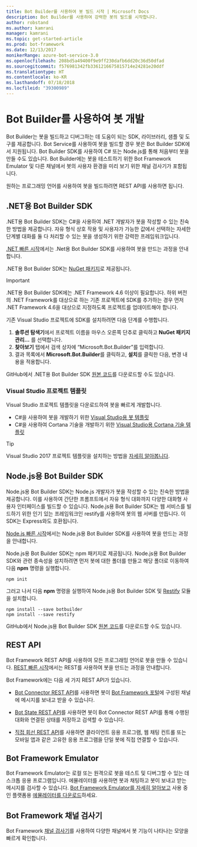 ```yaml
---
title: Bot Builder를 사용하여 봇 빌드 시작 | Microsoft Docs
description: Bot Builder를 사용하여 강력한 봇의 빌드를 시작합니다.
author: robstand
ms.author: kamrani
manager: kamrani
ms.topic: get-started-article
ms.prod: bot-framework
ms.date: 12/13/2017
monikerRange: azure-bot-service-3.0
ms.openlocfilehash: 208bd5a49400f9e9ff230dafb6dd20c36d50dfad
ms.sourcegitcommit: f576981342fb3361216675815714e24281e20ddf
ms.translationtype: HT
ms.contentlocale: ko-KR
ms.lasthandoff: 07/18/2018
ms.locfileid: "39300989"
---
```

# <a name="develop-bots-with-bot-builder"></a>Bot Builder를 사용하여 봇 개발
Bot Builder는 봇을 빌드하고 디버그하는 데 도움이 되는 SDK, 라이브러리, 샘플 및 도구를 제공합니다. Bot Service를 사용하여 봇을 빌드할 경우 봇은 Bot Builder SDK에서 지원됩니다. Bot Builder SDK를 사용하여 C# 또는 Node.js를 통해 처음부터 봇을 만들 수도 있습니다. Bot Builder에는 봇을 테스트하기 위한 Bot Framework Emulator 및 다른 채널에서 봇의 사용자 환경을 미리 보기 위한 채널 검사기가 포함됩니다.

원하는 프로그래밍 언어를 사용하여 봇을 빌드하려면 REST API를 사용하면 됩니다.

## <a name="bot-builder-sdk-for-net"></a>.NET용 Bot Builder SDK
.NET용 Bot Builder SDK는 C#을 사용하여 .NET 개발자가 봇을 작성할 수 있는 친숙한 방법을 제공합니다. 자유 형식 상호 작용 및 사용자가 가능한 값에서 선택하는 자세한 단계별 대화를 둘 다 처리할 수 있는 봇을 생성하기 위한 강력한 프레임워크입니다. 

[.NET 빠른 시작](~/dotnet/bot-builder-dotnet-quickstart.md)에서는 .Net용 Bot Builder SDK를 사용하여 봇을 만드는 과정을 안내합니다.

.NET용 Bot Builder SDK는 [NuGet 패키지](https://www.nuget.org/packages/Microsoft.Bot.Builder/)로 제공됩니다.

> [!IMPORTANT]
> .NET용 Bot Builder SDK에는 .NET Framework 4.6 이상이 필요합니다. 하위 버전의 .NET Framework를 대상으로 하는 기존 프로젝트에 SDK를 추가하는 경우 먼저 .NET Framework 4.6을 대상으로 지정하도록 프로젝트를 업데이트해야 합니다.

기존 Visual Studio 프로젝트에 SDK를 설치하려면 다음 단계를 수행합니다.

1. **솔루션 탐색기**에서 프로젝트 이름을 마우스 오른쪽 단추로 클릭하고 **NuGet 패키지 관리...** 를 선택합니다.
2. **찾아보기** 탭에서 검색 상자에 “Microsoft.Bot.Builder”를 입력합니다.
3. 결과 목록에서 **Microsoft.Bot.Builder**를 클릭하고, **설치**를 클릭한 다음, 변경 내용을 적용합니다.

GitHub에서 .NET용 Bot Builder SDK [원본 코드](https://github.com/Microsoft/BotBuilder/tree/master/CSharp)를 다운로드할 수도 있습니다.

### <a name="visual-studio-project-templates"></a>Visual Studio 프로젝트 템플릿
Visual Studio 프로젝트 템플릿을 다운로드하여 봇을 빠르게 개발합니다.

* C#을 사용하여 봇을 개발하기 위한 [Visual Studio용 봇 템플릿][bot-template]
* C#을 사용하여 Cortana 기술을 개발하기 위한 [Visual Studio용 Cortana 기술 템플릿][cortana-template]

> [!TIP]
> Visual Studio 2017 프로젝트 템플릿을 설치하는 방법을 <a href="/visualstudio/ide/how-to-locate-and-organize-project-and-item-templates" target="_blank">자세히 알아봅니다</a>.

## <a name="bot-builder-sdk-for-nodejs"></a>Node.js용 Bot Builder SDK
Node.js용 Bot Builder SDK는 Node.js 개발자가 봇을 작성할 수 있는 친숙한 방법을 제공합니다. 이를 사용하여 간단한 프롬프트에서 자유 형식 대화까지 다양한 대화형 사용자 인터페이스를 빌드할 수 있습니다. Node.js용 Bot Builder SDK는 웹 서비스를 빌드하기 위한 인기 있는 프레임워크인 restify를 사용하여 봇의 웹 서버를 만듭니다. 이 SDK는 Express와도 호환됩니다. 

[Node.js 빠른 시작](~/nodejs/bot-builder-nodejs-quickstart.md)에서는 Node.js용 Bot Builder SDK를 사용하여 봇을 만드는 과정을 안내합니다. 

Node.js용 Bot Builder SDK는 npm 패키지로 제공됩니다. Node.js용 Bot Builder SDK와 관련 종속성을 설치하려면 먼저 봇에 대한 폴더를 만들고 해당 폴더로 이동하여 다음 **npm** 명령을 실행합니다.

```nodejs
npm init
```

그러고 나서 다음 **npm** 명령을 실행하여 Node.js용 Bot Builder SDK 및 <a href="http://restify.com/" target="_blank">Restify</a> 모듈을 설치합니다.

```nodejs
npm install --save botbuilder
npm install --save restify
```

GitHub에서 Node.js용 Bot Builder SDK [원본 코드](https://github.com/Microsoft/BotBuilder/tree/master/Node)를 다운로드할 수도 있습니다.

## <a name="rest-api"></a>REST API

Bot Framework REST API를 사용하여 모든 프로그래밍 언어로 봇을 만들 수 있습니다. [REST 빠른 시작](rest-api/bot-framework-rest-connector-quickstart.md)에서는 REST를 사용하여 봇을 만드는 과정을 안내합니다.

Bot Framework에는 다음 세 가지 REST API가 있습니다.

 - [Bot Connector REST API][connectorAPI]를 사용하면 봇이 [Bot Framework 포털](https://dev.botframework.com/)에 구성된 채널에 메시지를 보내고 받을 수 있습니다. 

- [Bot State REST API][stateAPI]를 사용하면 봇이 Bot Connector REST API를 통해 수행된 대화와 연결된 상태를 저장하고 검색할 수 있습니다.

- [직접 회선 REST API][directLineAPI]를 사용하면 클라이언트 응용 프로그램, 웹 채팅 컨트롤 또는 모바일 앱과 같은 고유한 응용 프로그램을 단일 봇에 직접 연결할 수 있습니다.

## <a name="bot-framework-emulator"></a>Bot Framework Emulator
Bot Framework Emulator는 로컬 또는 원격으로 봇을 테스트 및 디버그할 수 있는 데스크톱 응용 프로그램입니다. 에뮬레이터를 사용하면 봇과 채팅하고 봇이 보내고 받는 메시지를 검사할 수 있습니다. [Bot Framework Emulator를 자세히 알아보고](~/bot-service-debug-emulator.md) 사용 중인 플랫폼용 [에뮬레이터를 다운로드](http://emulator.botframework.com)하세요.

## <a name="bot-framework-channel-inspector"></a>Bot Framework 채널 검사기
Bot Framework [채널 검사기](bot-service-channel-inspector.md)를 사용하여 다양한 채널에서 봇 기능이 나타나는 모양을 빠르게 확인합니다.

[bot-template]: http://aka.ms/bf-bc-vstemplate
[cortana-template]: https://aka.ms/bf-cortanaskill-template


[connectorAPI]: https://docs.botframework.com/en-us/restapi/connector/#navtitle
 
[stateAPI]: https://docs.botframework.com/en-us/restapi/state/#navtitle

[directLineAPI]: https://docs.botframework.com/en-us/restapi/directline3/#navtitle
